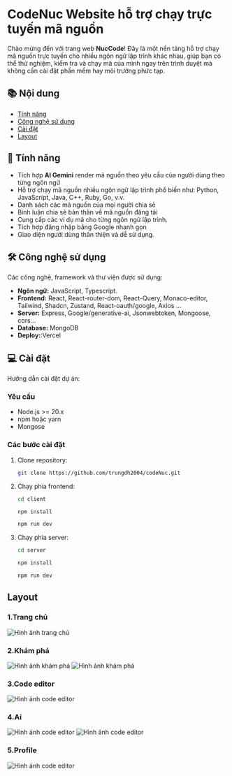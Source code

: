 # CodeNuc Website hỗ trợ chạy trực tuyến mã nguồn

Chào mừng đến với trang web **NucCode**! Đây là một nền tảng hỗ trợ chạy mã nguồn trực tuyến cho nhiều ngôn ngữ lập trình khác nhau, giúp bạn có thể thử nghiệm, kiểm tra và chạy mã của mình ngay trên trình duyệt mà không cần cài đặt phần mềm hay môi trường phức tạp.

## 📚 Nội dung
- [Tính năng](#-tính-năng)
- [Công nghệ sử dụng](#-công-nghệ-sử-dụng)
- [Cài đặt](#-cài-đặt)
- [Layout](#layout)
## 🌟 Tính năng
- Tích hợp **AI Gemini** render mã nguồn theo yêu cầu của người dùng theo từng ngôn ngữ
- Hỗ trợ chạy mã nguồn nhiều  ngôn ngữ lập trình phổ biến như: Python, JavaScript, Java, C++, Ruby, Go, v.v.
- Danh sách các mã nguồn của mọi người chia sẻ
- Bình luận chia sẻ bản thân về mã nguồn đăng tải
- Cung cấp các ví dụ mã cho từng ngôn ngữ lập trình.
- Tích hợp đăng nhập bằng Google nhanh gọn
- Giao diện người dùng thân thiện và dễ sử dụng.

## 🛠️ Công nghệ sử dụng
Các công nghệ, framework và thư viện được sử dụng:
- **Ngôn ngữ:** JavaScript, Typescript.
- **Frontend:** React, React-router-dom, React-Query, Monaco-editor, Tailwind, Shadcn, Zustand, React-oauth/google, Axios ...
- **Server:** Express, Google/generative-ai, Jsonwebtoken, Mongoose, cors...
- **Database:** MongoDB
- **Deploy:**:Vercel
                
## 💻 Cài đặt
Hướng dẫn cài đặt dự án:
### Yêu cầu
- Node.js >= 20.x
- npm hoặc yarn
- Mongose
  
### Các bước cài đặt

1. Clone repository:
   ```bash
   git clone https://github.com/trungdh2004/codeNuc.git
2. Chạy phía frontend:
   ```bash
   cd client
   ```
   ```bash
   npm install
   ```
   ```bash
   npm run dev
   ```
3. Chạy phía server:
   ```bash
   cd server
   ```
   ```bash
   npm install
   ```
   ```bash
   npm run dev
   ```
## Layout
### 1.Trang chủ
![Hình ảnh trang chủ](https://res.cloudinary.com/dundmo7q8/image/upload/v1737365825/codeNuc/%E1%BA%A2nh_ch%E1%BB%A5p_m%C3%A0n_h%C3%ACnh_2025-01-20_163331_jtzot0.png)
### 2.Khám phá
![Hình ảnh khám phá](https://res.cloudinary.com/dundmo7q8/image/upload/v1737365825/codeNuc/snippets_uiw7n1.png)
![Hình ảnh khám phá](https://res.cloudinary.com/dundmo7q8/image/upload/v1737365823/codeNuc/detail_oyzw9v.png)
### 3.Code editor
![Hình ảnh code editor](https://res.cloudinary.com/dundmo7q8/image/upload/v1737365822/codeNuc/code_qfzeet.png)
### 4.Ai
![Hình ảnh code editor](https://res.cloudinary.com/dundmo7q8/image/upload/v1737365822/codeNuc/ai_pxyftt.png)
![Hình ảnh code editor](https://res.cloudinary.com/dundmo7q8/image/upload/v1737365822/codeNuc/aiDetail_lchb87.png)
### 5.Profile
![Hình ảnh code editor](https://res.cloudinary.com/dundmo7q8/image/upload/v1737365825/codeNuc/profile_vtlyzo.png)

